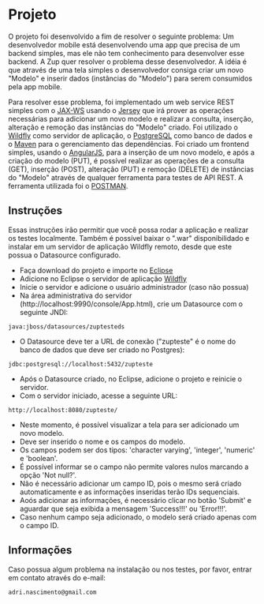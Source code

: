 # Projeto

O projeto foi desenvolvido a fim de resolver o seguinte problema:
Um desenvolvedor mobile está desenvolvendo uma app que precisa de um backend simples, mas ele não tem conhecimento para desenvolver esse backend. A Zup quer resolver o problema desse desenvolvedor. A idéia é que através de uma tela simples o desenvolvedor consiga criar um novo "Modelo" e inserir dados (instâncias do "Modelo") para serem consumidos pela app mobile.

Para resolver esse problema, foi implementado um web service REST simples com o [JAX-WS](https://jax-ws.java.net/) usando o [Jersey](https://jersey.java.net/) que irá prover as operações necessárias para adicionar um novo modelo e realizar a consulta, inserção, alteração e remoção das instâncias do "Modelo" criado. Foi utilizado o [Wildfly](http://wildfly.org/) como servidor de aplicação, o [PostgreSQL](https://www.postgresql.org/) como banco de dados e o [Maven](https://maven.apache.org/) para o gerenciamento das dependências. Foi criado um frontend simples, usando o [AngularJS](https://angularjs.org/), para a inserção de um novo modelo, e após a criação do modelo (PUT), é possível realizar as operações de a consulta (GET), inserção (POST), alteração (PUT) e remoção (DELETE) de instâncias do "Modelo" através de qualquer ferramenta para testes de API REST. A ferramenta utilizada foi o [POSTMAN](https://chrome.google.com/webstore/detail/postman/fhbjgbiflinjbdggehcddcbncdddomop).

## Instruções

Essas instruções irão permitir que você possa rodar a aplicação e realizar os testes localmente. Também é possível baixar o ".war" disponibilidado e instalar em um servidor de aplicação Wildfly remoto, desde que este possua o Datasource configurado.

* Faça download do projeto e importe no [Eclipse](https://eclipse.org/downloads/packages/eclipse-ide-java-ee-developers/mars2)
* Adicione no Eclipse o servidor de aplicação [Wildfly](http://download.jboss.org/wildfly/10.1.0.Final/wildfly-10.1.0.Final.zip)
* Inicie o servidor e adicione o usuário administrador (caso não possua)
* Na área administrativa do servidor (http://localhost:9990/console/App.html), crie um Datasource com o seguinte JNDI:
```
java:jboss/datasources/zuptesteds
```
* O Datasource deve ter a URL de conexão ("zupteste" é o nome do banco de dados que deve ser criado no Postgres):
```
jdbc:postgresql://localhost:5432/zupteste
```
* Após o Datasource criado, no Eclipse, adicione o projeto e reinicie o servidor.
* Com o servidor iniciado, acesse a seguinte URL:
```
http://localhost:8080/zupteste/
```
* Neste momento, é possível visualizar a tela para ser adicionado um novo modelo.
* Deve ser inserido o nome e os campos do modelo. 
* Os campos podem ser dos tipos: 'character varying', 'integer', 'numeric' e 'boolean'.
* É possível informar se o campo não permite valores nulos marcando a opção 'Not null?'.
* Não é necessário adicionar um campo ID, pois o mesmo será criado automaticamente e as informações inseridas terão IDs sequenciais.
* Aoós adicionar as informações, é necessário clicar no botão 'Submit' e aguardar que seja exibida a mensagem 'Success!!!' ou 'Error!!!'.
* Caso nenhum campo seja adicionado, o modelo será criado apenas com o campo ID.

## Informações
Caso possua algum problema na instalação ou nos testes, por favor, entrar em contato através do e-mail:
```
adri.nascimento@gmail.com
```
